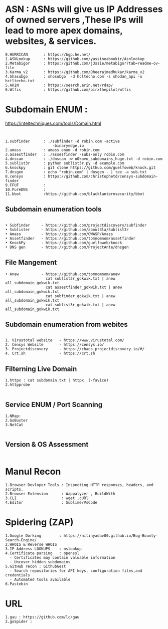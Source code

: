 # ASN : ASNs will give us IP Addresses of owned servers ,These IPs will lead to more apex domains, websites, & services.
```
0.HURRICAN       : https://bgp.he.net/
1.ASNLookup      : https://github.com/yassineaboukir/Asnlookup
2.Metabigor      : https://github.com/j3ssie/metabigor?tab=readme-ov-file
3.Karma_v2       : https://github.com/Dheerajmadhukar/karma_v2
4.Shasubgo       : shosubgo  -d hcltecho.com -s shodan_api -o hctltecho.txt
5.ARIN           : https://search.arin.net/rdap/
6.Wtfis          : https://github.com/pirxthepilot/wtfis

```


# Subdomain ENUM : 
https://inteltechniques.com/tools/Domain.html
```


1.subfinder      : ./subfinder -d robin.com -active 
                     -binaryedge.io
2.amass          : amass enum -d robin.com
3.assestfinder   : ./assesfinder -subs-only robin.com
4.dnscan         : ./dnscan -w n0kovo_subdomains_huge.txt -d robin.com
5.sublist3r      : python sublist3r.py -d example.com
6.knockpy        : git clone https://github.com/guelfoweb/knock.git
7.dnsgen         : echo "robin.com" | dnsgen - | tee -a sub.txt
8.censys         : https://github.com/christophetd/censys-subdomain-finder
9.FFUF           : 
10.PureDNS       :
11.bbot          :https://github.com/blacklanternsecurity/bbot

```

## Subdomain enumeration tools
  ```
  	
• Subfinder     - https://github.com/projectdiscovery/subfinder
• Sublister     - https://github.com/aboul3la/Sublist3r
• Amass         - https://github.com/OWASP/Amass
• Assetfinder   - https://github.com/tomnomnom/assetfinder
• KnockPy       - https://github.com/guelfoweb/knock                 
• DNS gen       - https://github.com/ProjectAnte/dnsgen

  ```

## File Mangement
```
• Anew          - https://github.com/tomnomnom/anew
                  cat sublist3r_gokwik.txt | anew all_subdomain_gokwik.txt
                  cat assestfinder_gokwik.txt | anew all_subdomain_gokwik.txt
                  cat subfinder_gokwik.txt | anew all_subdomain_gokwik.txt
                  cat sublist3r_gokwik.txt | anew all_subdomain_gokwik.txt

```

## Subdomain enumeration from webites

 ```

1. Virustotal website   - https://www.virustotal.com/
2. Censys Website       - https://censys.io/
3. Projectdiscovery     - https://chaos.projectdiscovery.io/#/
4. Crt.sh               - https://crt.sh

  ```

## Filterning Live Domain

```
1.httpx : cat subdomain.txt | httpx  (-favico)
2.httpprobe


```

## Service ENUM / Port Scanning 

```
1.NMap:
2.GoBuster
3.NetCat


```
## Version & OS Assessment 

```

```


# Manul Recon
```
1.Browser Devloper Tools : Inspecting HTTP responses, headers, and scripts.
2.Browser Extension      : Wappalyzer , BuildWith
3.CLI                    : wget ,cURl
4.Editor                 : Sublime/VsCode

```

# Spidering (ZAP)
```
1.Google Dorking        : https://nitinyadav00.github.io/Bug-Bounty-Search-Engine/ 
2.WHOIS & Reverse WHOIS
3.IP Address LOOKUPS    : nslookup
4.Certificate parsing   : openssl
  - Certificates may contain valuable information
  - Uncover hidden subdomains
5.GitHub recon : GithubGest
  - Search repositories for API keys, configuration files,and credentials
  - Automated tools available
6.Pastebin
```
 # URL 
 ```
 1.gau : https://github.com/lc/gau 
 2.goSpider : 

 ```
